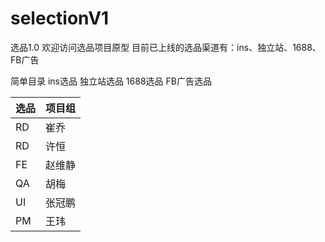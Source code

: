# selectionV1
选品1.0
欢迎访问选品项目原型
目前已上线的选品渠道有：ins、独立站、1688、FB广告

简单目录 
ins选品 
独立站选品 
1688选品 
FB广告选品 

选品|项目组
---|--
RD|崔乔
RD|许恒
FE|赵维静
QA|胡梅
UI|张冠鹏
PM|王玮
